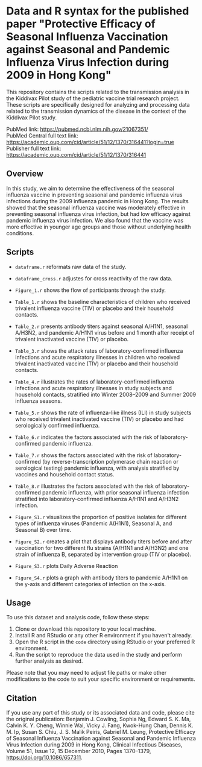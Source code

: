 # Data and R syntax for the published paper "Protective Efficacy of Seasonal Influenza Vaccination against Seasonal and Pandemic Influenza Virus Infection during 2009 in Hong Kong"

This repository contains the scripts related to the transmission analysis in the Kiddivax Pilot study of the pediatric vaccine trial research project. These scripts are specifically designed for analyzing and processing data related to the transmission dynamics of the disease in the context of the Kiddivax Pilot study. 

PubMed link: https://pubmed.ncbi.nlm.nih.gov/21067351/  
PubMed Central full text link: https://academic.oup.com/cid/article/51/12/1370/316441?login=true  
Publisher full text link: https://academic.oup.com/cid/article/51/12/1370/316441

## Overview

In this study, we aim to determine the effectiveness of the seasonal influenza vaccine in preventing seasonal and pandemic influenza virus infections during the 2009 influenza pandemic in Hong Kong. The results showed that the seasonal influenza vaccine was moderately effective in preventing seasonal influenza virus infection, but had low efficacy against pandemic influenza virus infection. We also found that the vaccine was more effective in younger age groups and those without underlying health conditions.


## Scripts

- `dataframe.r` reformats raw data of the study.

- `dataframe_cross.r` adjustes for cross reactivity of the raw data.

- `Figure_1.r` shows the flow of participants through the study.

- `Table_1.r` shows the baseline characteristics of children who received trivalent influenza vaccine (TIV) or placebo and their household contacts.

- `Table_2.r` presents antibody titers against seasonal A/H1N1, seasonal A/H3N2, and pandemic A/H1N1 virus before and 1 month after receipt of trivalent inactivated vaccine (TIV) or placebo.
  
- `Table_3.r` shows the attack rates of laboratory-confirmed influenza infections and acute respiratory illnesses in children who received trivalent inactivated vaccine (TIV) or placebo and their household contacts.

- `Table_4.r` illustrates the rates of laboratory-confirmed influenza infections and acute respiratory illnesses in study subjects and household contacts, stratified into Winter 2008–2009 and Summer 2009 influenza seasons.

- `Table_5.r` shows the rate of influenza-like illness (ILI) in study subjects who received trivalent inactivated vaccine (TIV) or placebo and had serologically confirmed influenza.

- `Table_6.r` indicates the factors associated with the risk of laboratory-confirmed pandemic influenza.

- `Table_7.r` shows the factors associated with the risk of laboratory-confirmed (by reverse-transcription polymerase chain reaction or serological testing) pandemic influenza, with analysis stratified by vaccines and household contact status.
 
- `Table_8.r` illustrates the factors associated with the risk of laboratory-confirmed pandemic influenza, with prior seasonal influenza infection stratified into laboratory-confirmed influenza A/H1N1 and A/H3N2 infection.

- `Figure_S1.r` visualizes the proportion of positive isolates for different types of influenza viruses (Pandemic A(H1N1), Seasonal A, and Seasonal B) over time. 

- `Figure_S2.r` creates a plot that displays antibody titers before and after vaccination for two different flu strains (A/H1N1 and A/H3N2) and one strain of influenza B, separated by intervention group (TIV or placebo). 

- `Figure_S3.r` plots Daily Adverse Reaction    

- `Figure_S4.r` plots a graph with antibody titers to pandemic A/H1N1 on the y-axis and different categories of infection on the x-axis. 

## Usage

To use this dataset and analysis code, follow these steps:

1. Clone or download this repository to your local machine.
2. Install R and RStudio or any other R environment if you haven't already.
3. Open the R script in the `code` directory using RStudio or your preferred R environment.
4. Run the script to reproduce the data used in the study and perform further analysis as desired.

Please note that you may need to adjust file paths or make other modifications to the code to suit your specific environment or requirements.

## Citation

If you use any part of this study or its associated data and code, please cite the original publication: Benjamin J. Cowling, Sophia Ng, Edward S. K. Ma, Calvin K. Y. Cheng, Winnie Wai, Vicky J. Fang, Kwok-Hung Chan, Dennis K. M. Ip, Susan S. Chiu, J. S. Malik Peiris, Gabriel M. Leung, Protective Efficacy of Seasonal Influenza Vaccination against Seasonal and Pandemic Influenza Virus Infection during 2009 in Hong Kong, Clinical Infectious Diseases, Volume 51, Issue 12, 15 December 2010, Pages 1370–1379, https://doi.org/10.1086/657311.
